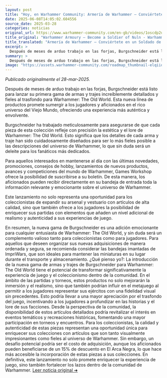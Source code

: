 ```yaml
---
layout: post
title: "Hoy, en Warhammer Community: Armería de Warhammer – Conviértete en un Soldado de Nuln"
date: 2025-06-08T14:05:02.604556
source_date: 2025-03-28
categories: noticias
original_url: https://www.warhammer-community.com/en-gb/videos/1oscdp2u/warhammer-armoury-become-a-soldier-of-nuln/
title_original: "Warhammer Armoury – Become a Soldier of Nuln - Warhammer Community"
title_translated: "Armería de Warhammer – Conviértete en un Soldado de Nuln"
excerpt: >
  Después de meses de arduo trabajo en las forjas, Burgschneider está listo para lanzar su primera línea de armamento y disfraces increíblemente detallados y fieles al lore de Warhammer: The Old World. Esta nueva colección promete sumergir a los fanáticos en el rico universo de Warhammer, permitiéndoles convertirse en auténticos soldados de Nuln. No te pierdas las últimas novedades, promociones y consejos de hobby que te mantendrán al tanto de todo lo que acontece en el mundo de Warhammer. ¡Prepárate para recibir en tu bandeja de entrada un sinfín de sorpresas!
summary: >
  Después de meses de arduo trabajo en las forjas, Burgschneider está listo para lanzar su primera línea de armamento y disfraces increíblemente detallados y fieles al lore de Warhammer: The Old World. Esta nueva colección promete sumergir a los fanáticos en el rico universo de Warhammer, permitiéndoles convertirse en auténticos soldados de Nuln. No te pierdas las últimas novedades, promociones y consejos de hobby que te mantendrán al tanto de todo lo que acontece en el mundo de Warhammer. ¡Prepárate para recibir en tu bandeja de entrada un sinfín de sorpresas!
image: "https://assets.warhammer-community.com/roadmap_thumbnail-elqiiqvwms.png"
---
```


*Publicado originalmente el 28-mar-2025.*

Después de meses de arduo trabajo en las forjas, Burgschneider está listo para lanzar su primera gama de armas y trajes increíblemente detallados y fieles al trasfondo para Warhammer: The Old World. Esta nueva línea de productos promete sumergir a los jugadores y aficionados en el rico universo del Viejo Mundo, ofreciendo una experiencia más auténtica y envolvente.

Burgschneider ha trabajado meticulosamente para asegurarse de que cada pieza de esta colección refleje con precisión la estética y el lore de Warhammer: The Old World. Esto significa que los detalles de cada arma y traje han sido cuidadosamente diseñados para ser lo más fieles posible a las descripciones del universo de Warhammer, lo que sin duda será un deleite para los fanáticos más dedicados.

Para aquellos interesados en mantenerse al día con las últimas novedades, promociones, consejos de hobby, lanzamientos de nuevos productos, avances y competiciones del mundo de Warhammer, Games Workshop ofrece la posibilidad de suscribirse a su boletín. De esta manera, los aficionados pueden recibir directamente en su bandeja de entrada toda la información relevante y emocionante sobre el universo de Warhammer.

Este lanzamiento no solo representa una oportunidad para los coleccionistas de expandir su arsenal y vestuario con artículos de alta calidad, sino que también ofrece a los jugadores la posibilidad de enriquecer sus partidas con elementos que añaden un nivel adicional de realismo y autenticidad a sus experiencias de juego.

En resumen, la nueva gama de Burgschneider es una adición emocionante para cualquier entusiasta de Warhammer: The Old World, y sin duda será un complemento valioso tanto para coleccionistas como para jugadores. Para aquellos que deseen organizar sus nuevas adquisiciones de manera ordenada y segura, se recomienda considerar las bandejas imantadas de ImpriWars, que son ideales para mantener las miniaturas en su lugar durante el transporte y almacenamiento.
¿Qué pienso yo?: La introducción de la nueva gama de armas y trajes de Burgschneider para Warhammer: The Old World tiene el potencial de transformar significativamente la experiencia de juego y el coleccionismo dentro de la comunidad. En el ámbito de las partidas y torneos, estos productos no solo mejorarán la inmersión y el realismo, sino que también podrían influir en el metajuego al permitir a los jugadores representar sus ejércitos con una fidelidad visual sin precedentes. Esto podría llevar a una mayor apreciación por el trasfondo del juego, incentivando a los jugadores a profundizar en las historias y el lore de sus facciones. Desde la perspectiva de la comunidad, la disponibilidad de estos artículos detallados podría revitalizar el interés en eventos temáticos y recreaciones históricas, fomentando una mayor participación en torneos y encuentros. Para los coleccionistas, la calidad y autenticidad de estas piezas representan una oportunidad única para enriquecer sus colecciones con artículos que son tanto visualmente impresionantes como fieles al universo de Warhammer. Sin embargo, un desafío potencial podría ser el costo de adquisición, aunque los aficionados pueden beneficiarse de un 15% de descuento en El Arca Negra, lo que hace más accesible la incorporación de estas piezas a sus colecciones. En definitiva, este lanzamiento no solo promete enriquecer la experiencia de juego, sino también fortalecer los lazos dentro de la comunidad de Warhammer.
[Leer noticia original ➜](https://www.warhammer-community.com/en-gb/videos/1oscdp2u/warhammer-armoury-become-a-soldier-of-nuln/)
